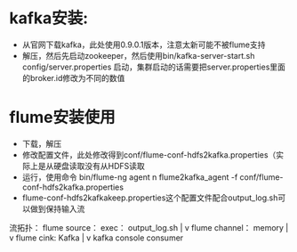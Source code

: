# kafka安装:

- 从官网下载kafka，此处使用0.9.0.1版本，注意太新可能不被flume支持
- 解压，然后先启动zookeeper，然后使用bin/kafka-server-start.sh config/server.properties 启动，集群启动的话需要把server.properties里面的broker.id修改为不同的数值


# flume安装使用

- 下载，解压
- 修改配置文件，此处修改得到conf/flume-conf-hdfs2kafka.properties（实际上是从硬盘读取没有从HDFS读取
- 运行，使用命令 bin/flume-ng agent n flume2kafka_agent -f conf/flume-conf-hdfs2kafka.properties
- flume-conf-hdfs2kafkakeep.properties这个配置文件配合output_log.sh可以做到保持输入流

流拓扑：
flume source： exec： output_log.sh
        |
        v
flume channel： memory
        |
        v
flume cink: Kafka
        |
        v
kafka console consumer